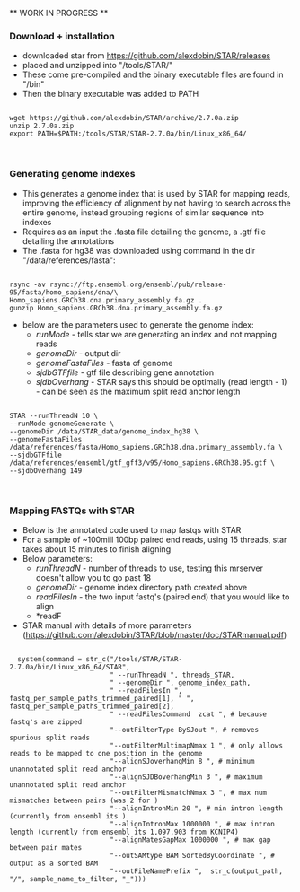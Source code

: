 ** WORK IN PROGRESS **

### Download + installation 

- downloaded star from https://github.com/alexdobin/STAR/releases
- placed and unzipped into "/tools/STAR/"
- These come pre-compiled and the binary executable files are found in "/bin"
- Then the binary executable was added to PATH

```{r download/install STAR, echo = T, tidy = T, eval = F}

wget https://github.com/alexdobin/STAR/archive/2.7.0a.zip
unzip 2.7.0a.zip
export PATH=$PATH:/tools/STAR/STAR-2.7.0a/bin/Linux_x86_64/

```

<br> 

### Generating genome indexes

- This generates a genome index that is used by STAR for mapping reads, improving the efficiency of alignment by not having to search across the entire genome, instead grouping regions of similar sequence into indexes
- Requires as an input the .fasta file detailing the genome, a .gtf file detailing the annotations 
- The .fasta for hg38 was downloaded using command in the dir "/data/references/fasta": 

```{r Download ensembl hg38 reference, echo = T, tidy = F, eval = F}

rsync -av rsync://ftp.ensembl.org/ensembl/pub/release-95/fasta/homo_sapiens/dna/\
Homo_sapiens.GRCh38.dna.primary_assembly.fa.gz .
gunzip Homo_sapiens.GRCh38.dna.primary_assembly.fa.gz

```

- below are the parameters used to generate the genome index: 
    + *runMode* - tells star we are generating an index and not mapping reads
    + *genomeDir* - output dir
    + *genomeFastaFiles* - fasta of genome
    + *sjdbGTFfile* - gtf file describing gene annotation 
    + *sjdbOverhang* - STAR says this should be optimally (read length - 1) - can be seen as the maximum split read anchor length
    
```{r STAR genome index generation, echo = T, tidy = T, eval = F}

STAR --runThreadN 10 \
--runMode genomeGenerate \
--genomeDir /data/STAR_data/genome_index_hg38 \
--genomeFastaFiles /data/references/fasta/Homo_sapiens.GRCh38.dna.primary_assembly.fa \
--sjdbGTFfile /data/references/ensembl/gtf_gff3/v95/Homo_sapiens.GRCh38.95.gtf \
--sjdbOverhang 149

```

<br>

### Mapping FASTQs with STAR

- Below is the annotated code used to map fastqs with STAR
- For a sample of ~100mill 100bp paired end reads, using 15 threads, star takes about 15 minutes to finish aligning
- Below parameters: 
    + *runThreadN* - number of threads to use, testing this mrserver doesn't allow you to go past 18
    + *genomeDir* - genome index directory path created above
    + *readFilesIn* - the two input fastq's (paired end) that you would like to align
    + *readF
- STAR manual with details of more parameters (https://github.com/alexdobin/STAR/blob/master/doc/STARmanual.pdf)

```{r STAR funning, echo = T, tidy = T, eval = F}

  system(command = str_c("/tools/STAR/STAR-2.7.0a/bin/Linux_x86_64/STAR", 
                         " --runThreadN ", threads_STAR, 
                         " --genomeDir ", genome_index_path, 
                         " --readFilesIn ", fastq_per_sample_paths_trimmed_paired[1], " ", fastq_per_sample_paths_trimmed_paired[2],  
                         " --readFilesCommand  zcat ", # because fastq's are zipped
                         "--outFilterType BySJout ", # removes spurious split reads
                         "--outFilterMultimapNmax 1 ", # only allows reads to be mapped to one position in the genome
                         "--alignSJoverhangMin 8 ", # minimum unannotated split read anchor 
                         "--alignSJDBoverhangMin 3 ", # maximum unannotated split read anchor 
                         "--outFilterMismatchNmax 3 ", # max num mismatches between pairs (was 2 for )
                         "--alignIntronMin 20 ", # min intron length (currently from ensembl its )
                         "--alignIntronMax 1000000 ", # max intron length (currently from ensembl its 1,097,903 from KCNIP4)
                         "--alignMatesGapMax 1000000 ", # max gap between pair mates
                         "--outSAMtype BAM SortedByCoordinate ", # output as a sorted BAM
                         "--outFileNamePrefix ",  str_c(output_path, "/", sample_name_to_filter, "_")))

```
